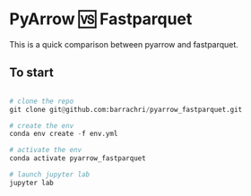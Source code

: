 # PyArrow 🆚 Fastparquet

This is a quick comparison between pyarrow and fastparquet.

## To start

```python

# clone the repo
git clone git@github.com:barrachri/pyarrow_fastparquet.git

# create the env
conda env create -f env.yml

# activate the env
conda activate pyarrow_fastparquet

# launch jupyter lab
jupyter lab
```
